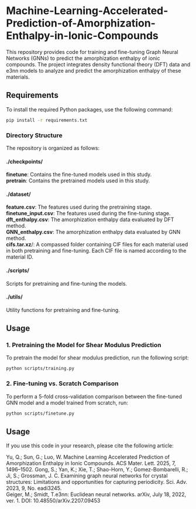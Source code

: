# Machine-Learning-Accelerated-Prediction-of-Amorphization-Enthalpy-in-Ionic-Compounds

This repository provides code for training and fine-tuning Graph Neural Networks (GNNs) to predict the amorphization enthalpy of ionic compounds. The project integrates density functional theory (DFT) data and e3nn models to analyze and predict the amorphization enthalpy of these materials.


## Requirements

To install the required Python packages, use the following command:

```bash
pip install -r requirements.txt
```


### Directory Structure
The repository is organized as follows:

#### ./checkpoints/
**finetune**: Contains the fine-tuned models used in this study.  
**pretrain**: Contains the pretrained models used in this study.  

#### ./dataset/
**feature.csv**: The features used during the pretraining stage.  
**finetune_input.csv**: The features used during the fine-tuning stage.  
**dft_enthalpy.csv**: The amorphization enthalpy data evaluated by DFT method.  
**GNN_enthalpy.csv**: The amorphization enthalpy data evaluated by GNN method.  
**cifs.tar.xz**/: A compassed folder containing CIF files for each material used in both pretraining and fine-tuning. Each CIF file is named according to the material ID.  

#### ./scripts/
Scripts for pretraining and fine-tuning the models.

#### ./utils/
Utility functions for pretraining and fine-tuning.


## Usage
### 1. Pretraining the Model for Shear Modulus Prediction
To pretrain the model for shear modulus prediction, run the following script:
```bash
python scripts/training.py
```

### 2. Fine-tuning vs. Scratch Comparison
To perform a 5-fold cross-validation comparison between the fine-tuned GNN model and a model trained from scratch, run:
```bash
python scripts/finetune.py
```

## Usage
If you use this code in your research, please cite the following article:  

Yu, Q.; Sun, G.; Luo, W. Machine Learning Accelerated Prediction of Amorphization Enthalpy in Ionic Compounds. ACS Mater. Lett. 2025, 7, 1496–1502. 
Gong, S.; Yan, K.; Xie, T.; Shao-Horn, Y.; Gomez-Bombarelli, R.; Ji, S.; Grossman, J. C. Examining graph neural networks for crystal structures: Limitations and opportunities for capturing periodicity. Sci.
Adv. 2023, 9, No. eadi3245.  
Geiger, M.; Smidt, T.e3nn: Euclidean neural networks. arXiv, July 18, 2022, ver. 1. DOI: 10.48550/arXiv.2207.09453  

